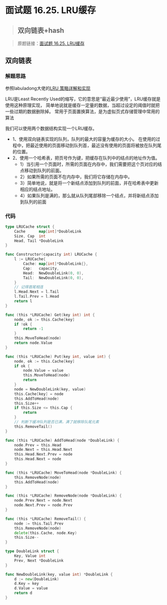 # 面试题 16.25. LRU缓存

> ## 双向链表+hash

> 原题链接：[面试题 16.25. LRU缓存](https://leetcode-cn.com/problems/lru-cache-lcci/)

## 双向链表

### 解题思路
参照labuladong大佬的[LRU 策略详解和实现](https://leetcode-cn.com/problems/lru-cache/solution/lru-ce-lue-xiang-jie-he-shi-xian-by-labuladong/)

LRU是Least Recently Used的缩写，它的意思是“最近最少使用”，LRU缓存就是使用这种原理实现，
简单地说就是缓存一定量的数据，当超过设定的阈值时就把一些过期的数据删除掉。
常用于页面置换算法，是为虚拟页式存储管理中常用的算法

我们可以使用两个数据结构实现一个LRU缓存。

* 1、使用双向链表实现的队列，队列的最大的容量为缓存的大小。
在使用的过程中，把最近使用的页面移动到队列首，最近没有使用的页面将被放在队列尾的位置。
* 2、使用一个哈希表，把页号作为键，把缓存在队列中的结点的地址作为值。
    * 1）当引用一个页面时，所需的页面在内存中，我们需要把这个页对应的结点移动到队列的前面。
    * 2）如果所需的页面不在内存中，我们将它存储在内存中。
    * 3）简单地说，就是将一个新结点添加到队列的前面，并在哈希表中更新相应的结点地址。
    * 4）如果队列是满的，那么就从队列尾部移除一个结点，并将新结点添加到队列的前面

### 代码
```go
type LRUCache struct {
	Cache      map[int]*DoubleLink
	Size, Cap  int
	Head, Tail *DoubleLink
}

func Constructor(capacity int) LRUCache {
	l := LRUCache{
		Cache: map[int]*DoubleLink{},
		Cap:   capacity,
		Head:  NewDoubleLink(0, 0),
		Tail:  NewDoubleLink(0, 0),
	}
	// 记得首尾相连
	l.Head.Next = l.Tail
	l.Tail.Prev = l.Head
	return l
}

func (this *LRUCache) Get(key int) int {
	node, ok := this.Cache[key]
	if !ok {
		return -1
	}
	this.MoveToHead(node)
	return node.Value
}

func (this *LRUCache) Put(key int, value int) {
	node, ok := this.Cache[key]
	if ok {
		node.Value = value
		this.MoveToHead(node)
		return
	}
	node = NewDoubleLink(key, value)
	this.Cache[key] = node
	this.AddToHead(node)
	this.Size++
	if this.Size <= this.Cap {
		return
	}
	// 判断下缓冲队列是否已满，满了就移除队尾元素
	this.RemoveTail()
}

func (this *LRUCache) AddToHead(node *DoubleLink) {
	node.Prev = this.Head
	node.Next = this.Head.Next
	this.Head.Next.Prev = node
	this.Head.Next = node
}

func (this *LRUCache) MoveToHead(node *DoubleLink) {
	this.RemoveNode(node)
	this.AddToHead(node)
}

func (this *LRUCache) RemoveNode(node *DoubleLink) {
	node.Prev.Next = node.Next
	node.Next.Prev = node.Prev
}

func (this *LRUCache) RemoveTail() {
	node := this.Tail.Prev
	this.RemoveNode(node)
	delete(this.Cache, node.Key)
	this.Size--
}

type DoubleLink struct {
	Key, Value int
	Prev, Next *DoubleLink
}

func NewDoubleLink(key, value int) *DoubleLink {
	d := new(DoubleLink)
	d.Key = key
	d.Value = value
	return d
}
```
